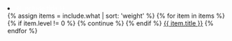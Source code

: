 <li class="nav-item dropdown px-4">
<a class="nav-link dropdown-toggle" href="#" id="navbarDropdown" role="button" data-toggle="dropdown" aria-haspopup="true" aria-expanded="false" style="color: #fff;">{{ include.title }}</a>
<div class="dropdown-menu" aria-labelledby="navbarDropdown">
{% assign items = include.what | sort: 'weight' %}
{% for item in items %}
{% if item.level != 0  %}
{% continue %}
{% endif %}
<a class="dropdown-item" href="{{ item.url | relative_url }}">{{ item.title }}</a>
{% endfor %}
</div>
</li>
